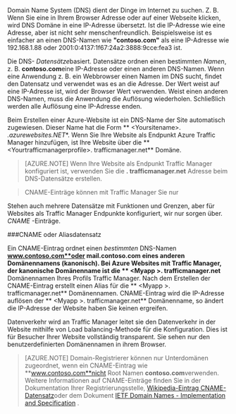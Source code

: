 Domain Name System (DNS) dient der Dinge im Internet zu suchen. Z. B. Wenn Sie eine in Ihrem Browser Adresse oder auf einer Webseite klicken, wird DNS Domäne in eine IP-Adresse übersetzt. Ist die IP-Adresse wie eine Adresse, aber ist nicht sehr menschenfreundlich. Beispielsweise ist es einfacher an einen DNS-Namen wie **"contoso.com"** als eine IP-Adresse wie 192.168.1.88 oder 2001:0:4137:1f67:24a2:3888:9cce:fea3 ist.

Die DNS- *Datensätze*basiert. Datensätze ordnen einen bestimmten *Namen*, z. B. **contoso.com**eine IP-Adresse oder einen anderen DNS-Namen. Wenn eine Anwendung z. B. ein Webbrowser einen Namen im DNS sucht, findet den Datensatz und verwendet was es an die Adresse. Der Wert weist auf eine IP-Adresse ist, wird der Browser Wert verwenden. Weist einen anderen DNS-Namen, muss die Anwendung die Auflösung wiederholen. Schließlich werden alle Auflösung eine IP-Adresse enden.

Beim Erstellen einer Azure-Website ist ein DNS-Name der Site automatisch zugewiesen. Dieser Name hat die Form ** &lt;Yoursitename&gt;. *.azurewebsites.NET**. Wenn Sie Ihre Website als Endpunkt Azure Traffic Manager hinzufügen, ist Ihre Website über die ** &lt;Yourtrafficmanagerprofile&gt;. trafficmanager.net** Domäne.

> [AZURE.NOTE] Wenn Ihre Website als Endpunkt Traffic Manager konfiguriert ist, verwenden Sie die **. trafficmanager.net** Adresse beim DNS-Datensätze erstellen.

> CNAME-Einträge können mit Traffic Manager Sie nur

Stehen auch mehrere Datensätze mit Funktionen und Grenzen, aber für Websites als Traffic Manager Endpunkte konfiguriert, wir nur sorgen über. *CNAME* -Einträge.

###<a name="cname-or-alias-record"></a>CNAME oder Aliasdatensatz

Ein CNAME-Eintrag ordnet einen *bestimmten* DNS-Namen **www.contoso.com**oder **mail.contoso.com** eines anderen Domänennamens (kanonisch). Bei Azure Websites mit Traffic Manager, der kanonische Domänenname ist die ** &lt;Myapp >. trafficmanager.net** Domänennamen Ihres Profils Traffic Manager. Nach dem Erstellen der CNAME-Eintrag erstellt einen Alias für die ** &lt;Myapp >. trafficmanager.net** Domänennamen. CNAME-Eintrag wird die IP-Adresse auflösen der ** &lt;Myapp >. trafficmanager.net** Domänenname, so ändert die IP-Adresse der Website haben Sie keinen ergreifen.

Datenverkehr wird an Traffic Manager leitet sie den Datenverkehr in der Website mithilfe von Load balancing-Methode für die Konfiguration. Dies ist für Besucher Ihrer Website vollständig transparent. Sie sehen nur den benutzerdefinierten Domänennamen in ihrem Browser.

> [AZURE.NOTE] Domain-Registrierer können nur Unterdomänen zugeordnet, wenn ein CNAME-Eintrag wie **www.contoso.com**nicht Root Namen **contoso.com**verwenden. Weitere Informationen auf CNAME-Einträge finden Sie in der Dokumentation Ihrer Registrierungsstelle, <a href="http://en.wikipedia.org/wiki/CNAME_record">Wikipedia-Eintrag CNAME-Datensatz</a>oder dem Dokument <a href="http://tools.ietf.org/html/rfc1035">IETF Domain Names - Implementation and Specification</a> .
